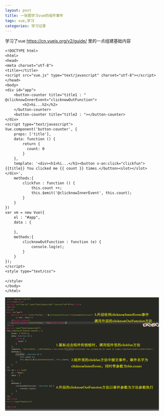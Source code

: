 ```yaml
---
layout: post
title: 一张图学习vue的组件事件
tags: vue,学习
categories: 学习记录
---
```


学习了vue https://cn.vuejs.org/v2/guide/ 里的一点组建基础内容 

```
<!DOCTYPE html>
<html>
<head>
<meta charset="utf-8">
<title></title>
<script src="vue.js" type="text/javascript" charset="utf-8"></script>
</head>
<body>
<div id="app">
	<button-counter title="title1 : " @clicknowInnerEvent="clicknowOutFunction">
		<h2>hi...h2</h2>
	</button-counter>
	<button-counter title="title2 : "></button-counter>
</div>
<script type="text/javascript">
Vue.component('button-counter', {
	props: ['title'],
	data: function () {
		return {
		  count: 0
		}
	},
	template: '<div><h1>hi...</h1><button v-on:click="clickfun">{{title}} You clicked me {{ count }} times.</button><slot></slot></div>',
	methods:{
		clickfun : function () {
			this.count ++;
			this.$emit('@clicknowInnerEvent', this.count);
		}
	}
})
var vm = new Vue({
	el : "#app",
	data : {
		
	},
	methods:{
		clicknowOutFunction : function (e) {
			console.log(e);
		}
	}
});
</script>
<style type="text/css">

</style>
</body>
</html>
```

![自己的总结图片](https://github.com/danolphoenix/danolphoenix.github.io/blob/master/_posts/pic/20200411-one-picture-vue.jpg)
